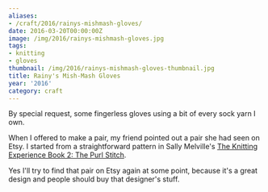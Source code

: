 ```yaml
---
aliases:
- /craft/2016/rainys-mishmash-gloves/
date: 2016-03-20T00:00:00Z
image: /img/2016/rainys-mishmash-gloves.jpg
tags:
- knitting
- gloves
thumbnail: /img/2016/rainys-mishmash-gloves-thumbnail.jpg
title: Rainy's Mish-Mash Gloves
year: '2016'
category: craft
---
```

By special request, some fingerless gloves using a bit of every sock yarn I own.
<!--more-->

When I offered to make a pair, my friend pointed out a pair she had seen on Etsy.
I started from a straightforward pattern in Sally Melville's
[The Knitting Experience Book 2: The Purl Stitch][].

[The Knitting Experience Book 2: The Purl Stitch]: https://www.goodreads.com/book/show/24691.The_Knitting_Experience

Yes I'll try to find that pair on Etsy again at some point, because it's a great
design and people should buy that designer's stuff.
